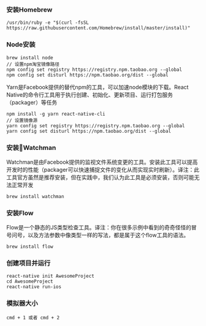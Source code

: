 ### 安装Homebrew
```
/usr/bin/ruby -e "$(curl -fsSL https://raw.githubusercontent.com/Homebrew/install/master/install)"
```

### Node安装
```
brew install node
// 设置npm淘宝镜像路径
npm config set registry https://registry.npm.taobao.org --global
npm config set disturl https://npm.taobao.org/dist --global
```
Yarn是Facebook提供的替代npm的工具，可以加速node模块的下载。React Native的命令行工具用于执行创建、初始化、更新项目、运行打包服务（packager）等任务

```
npm install -g yarn react-native-cli
// 设置镜像源
yarn config set registry https://registry.npm.taobao.org --global
yarn config set disturl https://npm.taobao.org/dist --global
```

### 安装Watchman
Watchman是由Facebook提供的监视文件系统变更的工具。安装此工具可以提高开发时的性能（packager可以快速捕捉文件的变化从而实现实时刷新）。译注：此工具官方虽然是推荐安装，但在实践中，我们认为此工具是必须安装，否则可能无法正常开发

```
brew install watchman
```
### 安装Flow
Flow是一个静态的JS类型检查工具。译注：你在很多示例中看到的奇奇怪怪的冒号问号，以及方法参数中像类型一样的写法，都是属于这个flow工具的语法。

```
brew install flow
```

### 创建项目并运行
```
react-native init AwesomeProject
cd AwesomeProject
react-native run-ios
```

### 模拟器大小
```
cmd + 1 或者 cmd + 2
```
